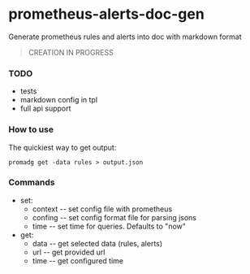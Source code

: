 # prometheus-alerts-doc-gen

Generate prometheus rules and alerts into doc with markdown format

> CREATION IN PROGRESS

### TODO
- tests
- markdown config in tpl
- full api support

### How to use
The quickiest way to get output:
```
promadg get -data rules > output.json
```

### Commands
* set:
    * context -- set config file with prometheus
    * confing -- set config format file for parsing jsons
    * time -- set time for queries. Defaults to "now"
* get:
    * data -- get selected data (rules, alerts)
    * url -- get provided url
    * time -- get configured time
